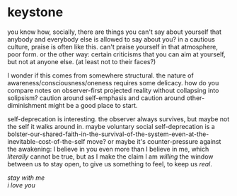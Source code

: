 # keystone

you know how, socially, there are things you can't say about yourself that anybody and everybody else is allowed to say about you? in a cautious culture, praise is often like this. can't praise yourself in that atmosphere, poor form. or the other way: certain criticisms that you can aim at yourself, but not at anyone else. (at least not to their faces?)

I wonder if this comes from somewhere structural. the nature of awareness/consciousness/oneness requires some delicacy. how do you compare notes on observer-first projected reality without collapsing into solipsism? caution around self-emphasis and caution around other-diminishment might be a good place to start.

self-deprecation is interesting. the observer always survives, but maybe not the self it walks around in. maybe voluntary social self-deprecation is a bolster-our-shared-faith-in-the-survival-of-the-system-even-at-the-inevitable-cost-of-the-self move? or maybe it's counter-pressure against the awakening: I believe in you even more than I believe in me, which _literally_ cannot be true, but as I make the claim I am _willing_ the window between us to stay open, to give us something to feel, to keep us _real_.

_stay with me_\
_i love you_
